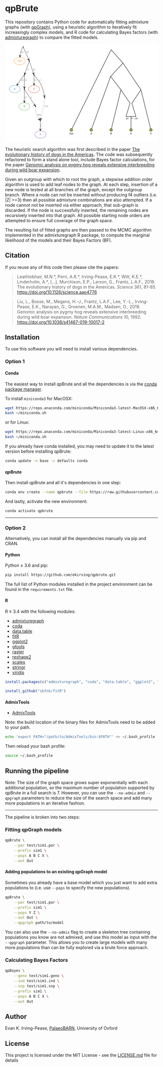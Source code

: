 # qpBrute
This repository contains Python code for automatically fitting admixture graphs 
(with [qpGraph](https://github.com/DReichLab/AdmixTools/blob/master/README.QPGRAPH)), using a heuristic algorithm 
to iteratively fit increasingly complex models, and R code for calculating Bayes factors 
(with [admixturegraph](https://github.com/mailund/admixture_graph)) to compare the fitted models.

![sim1](qpbrute/test/sim1.png?raw=true) 

The heuristic search algorithm was first described in the paper 
[The evolutionary history of dogs in the Americas](https://doi.org/10.1126/science.aao4776). The code was subsequently
refactored to form a stand alone tool, include Bayes factor calculations, for the paper 
[Genomic analysis on pygmy hog reveals extensive interbreeding during wild boar expansion](
https://doi.org/10.1038/s41467-019-10017-2). 

Given an outgroup with which to root the graph, a stepwise addition order algorithm is used to add leaf nodes to 
the graph. At each step, insertion of a new node is tested at all branches of the graph, except the outgroup branch. 
Where a node can not be inserted without producing f4 outliers (i.e. |Z| >=3) then all possible admixture combinations 
are also attempted. If a node cannot not be inserted via either approach, that sub-graph is discarded. If the node is 
successfully inserted, the remaining nodes are recursively inserted into that graph. All possible starting node orders 
are attempted to ensure full coverage of the graph space.

The resulting list of fitted graphs are then passed to the MCMC algorithm implemented in the admixturegraph R package, 
to compute the marginal likelihood of the models and their Bayes Factors (BF).

## Citation
If you reuse any of this code then please cite the papers:
> Leathlobhair, M.N.\*, Perri, A.R.\*, Irving-Pease, E.K.\*, Witt, K.E.\*, Linderholm, A.\*, [...], Murchison, E.P., 
> Larson, G., Frantz, L.A.F., 2018. The evolutionary history of dogs in the Americas. *Science* 361, 81–85. 
> https://doi.org/10.1126/science.aao4776

> Liu, L., Bosse, M., Megens, H.-J., Frantz, L.A.F., Lee, Y.-L., Irving-Pease, E.K., Narayan, G., Groenen, M.A.M., 
> Madsen, O., 2019. Genomic analysis on pygmy hog reveals extensive interbreeding during wild boar expansion. 
> *Nature Communications* 10, 1992. https://doi.org/10.1038/s41467-019-10017-2

## Installation

To use this software you will need to install various dependencies.

### Option 1
#### Conda

The easiest way to install qpBrute and all the dependencies is via the [conda package manager](
https://docs.conda.io/projects/conda/en/latest/index.html).

To install `miniconda3` for MacOSX:
```bash
wget https://repo.anaconda.com/miniconda/Miniconda3-latest-MacOSX-x86_64.sh -O ~/miniconda.sh
bash ~/miniconda.sh
```
or for Linux:
```bash
wget https://repo.anaconda.com/miniconda/Miniconda3-latest-Linux-x86_64.sh -O ~/miniconda.sh
bash ~/miniconda.sh
```

If you already have conda installed, you may need to update it to the latest version before installing qpBrute:
```bash
conda update -n base -c defaults conda
```
#### qpBrute
Then install qpBrute and all it's dependencies in one step:
```bash
conda env create --name qpbrute --file https://raw.githubusercontent.com/ekirving/qpbrute/master/environment.yaml
```
And lastly, activate the new environment:
```bash
conda activate qpbrute
```
---
### Option 2
Alternatively, you can install all the dependencies manually via pip and CRAN.

#### Python
Python ≥ 3.6 and pip:

```bash
pip install https://github.com/ekirving/qpbrute.git
```

The full list of Python modules installed in the project environment can be
found in the `requirements.txt` file.

#### R

R ≥ 3.4 with the following modules:

* [admixturegraph](https://cran.r-project.org/web/packages/admixturegraph/index.html)
* [coda](https://cran.r-project.org/web/packages/coda/index.html)
* [data.table](https://cran.r-project.org/web/packages/data.table/index.html)
* [fitR](https://github.com/sbfnk/fitR)
* [ggplot2](https://cran.r-project.org/web/packages/ggplot2/)
* [gtools](https://cran.r-project.org/web/packages/gtools/index.html)
* [raster](https://cran.r-project.org/web/packages/raster/index.html)
* [reshape2](https://cran.r-project.org/web/packages/reshape2/index.html)
* [scales](https://cran.r-project.org/web/packages/scales/)
* [stringr](https://cran.r-project.org/web/packages/stringr/)
* [viridis](https://cran.r-project.org/web/packages/viridis/index.html)

```R
install.packages(c("admixturegraph", "coda", "data.table", "ggplot2", "gtools", "raster", "reshape2", "scales", "stringr", "viridis"))
```

```R
install_github("sbfnk/fitR")
```

#### AdmixTools

* [AdmixTools](https://github.com/DReichLab/AdmixTools)

Note: the build location of the binary files for AdmixTools need to be added to your path.

```bash
echo 'export PATH="/path/to/AdmixTools/bin:$PATH"' >> ~/.bash_profile
```

Then reload your bash profile:
```bash
source ~/.bash_profile
```
 
## Running the pipeline

Note: The size of the graph space grows super exponentially with each additional population, so the maximum number of 
population supported by qpBrute in a full search is 7. However, you can use the `--no-admix` and `--qpgraph` parameters
to reduce the size of the search space and add many more populations in an iterative fashion.

***

The pipeline is broken into two steps:

### Fitting qpGraph models

```bash
qpBrute \
    --par test/sim1.par \
    --prefix sim1 \
    --pops A B C X \
    --out Out
```

#### Adding populations to an existing qpGraph model

Sometimes you already have a base model which you just want to add extra populations to (i.e. use `--pops` to specify the new populations).

```bash
qpBrute \
    --par test/sim1.par \
    --prefix sim1 \
    --pops Y Z \
    --out Out \
    --qpgraph path/to/model
```

You can also use the `--no-admix` flag to create a skeleton tree containing populations you know are not admixed, and 
use this model as input with the `--qpgraph` parameter. This allows you to create large models with many more 
populations than can be fully explored via a brute force approach.

### Calculating Bayes Factors 
 
```bash
qpBayes \
    --geno test/sim1.geno \
    --ind test/sim1.ind \
    --snp test/sim1.snp \
    --prefix sim1 \
    --pops A B C X \
    --out Out
```

## Author

Evan K. Irving-Pease, [PalaeoBARN](https://www.palaeobarn.com/), University of Oxford 

## License

This project is licensed under the MIT License - see the [LICENSE.md](LICENSE.md) file for details
